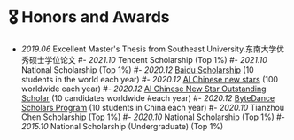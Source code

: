 # 🎖 Honors and Awards
- *2019.06* Excellent Master's Thesis from Southeast University.东南大学优秀硕士学位论文
#- *2021.10* Tencent Scholarship (Top 1%)
#- *2021.10* National Scholarship (Top 1%)
#- *2020.12* [Baidu Scholarship](https://baike.baidu.com/item/%E7%99%BE%E5%BA%A6%E5%A5%96%E5%AD%A6%E9%87%91/9929412) (10 students in the world each year)
#- *2020.12* [AI Chinese new stars](https://mp.weixin.qq.com/s?#__biz=MzA4NzQ5MTA2NA==&mid=2653639431&idx=1&sn=25b6368c1954419b9090840347d9a27d&chksm=8be75b90bc90d286a5af3ef8e610e822d705dc3cf4382b45e3f14489f3e7ec4fd8c95ed0eceb#&mpshare=1&scene=2&srcid=0511LMlj9Qv9DeIZAjMjYAU9&sharer_sharetime=1620731348139&sharer_shareid=631c113940cb81f34895aa25ab14422a#rd) (100 worldwide each year)
#- *2020.12* [AI Chinese New Star Outstanding Scholar](https://mp.weixin.qq.com/s?#__biz=MzA4NzQ5MTA2NA==&mid=2653639431&idx=1&sn=25b6368c1954419b9090840347d9a27d&chksm=8be75b90bc90d286a5af3ef8e610e822d705dc3cf4382b45e3f14489f3e7ec4fd8c95ed0eceb#&mpshare=1&scene=2&srcid=0511LMlj9Qv9DeIZAjMjYAU9&sharer_sharetime=1620731348139&sharer_shareid=631c113940cb81f34895aa25ab14422a#rd) (10 candidates worldwide #each year)
#- *2020.12* [ByteDance Scholars Program](https://ur.bytedance.com/scholarship) (10 students in China each year)
#- *2020.10* Tianzhou Chen Scholarship (Top 1%)
#- *2020.10* National Scholarship (Top 1%)
#- *2015.10* National Scholarship (Undergraduate) (Top 1%)
